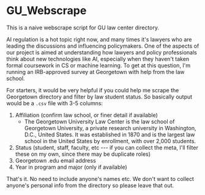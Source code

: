 # GU_Webscrape

This is a naive webscrape script for GU law center directory.

AI regulation is a hot topic right now, and many times it's lawyers who are leading the discussions and influencing policymakers. One of the aspects of our project is aimed at understanding how lawyers and policy professionals think about new technologies like AI, especially when they haven't taken formal coursework in CS or machine learning. To get at this question, I'm running an IRB-approved survey at Georgetown with help from the law school.

For starters, it would be very helpful if you could help me scrape the Georgetown directory and filter by law student status. So basically output would be a `.csv` file with 3-5 columns:

1. Affiliation (confirm law school, or finer detail if available)
    - The Georgetown University Law Center is the law school of Georgetown University, a private research university in Washington, D.C., United States. It was established in 1870 and is the largest law school in the United States by enrollment, with over 2,000 students.
2. Status (student, staff, faculty, etc --- if you can collect the meta, I'll filter these on my own, since there may be duplicate roles)
3. Georgetown .edu email address
4. Year in program and major (only if available)

That's it. No need to include anyone's names etc. We don't want to collect anyone's personal info from the directory so please leave that out.